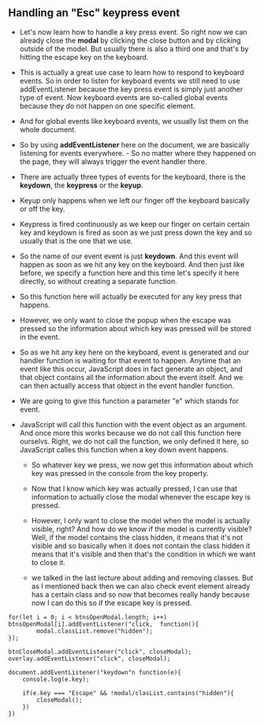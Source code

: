 ## Handling an "Esc" keypress event

- Let's now learn how to handle a key press event. 
So right now we can already close the **modal** by clicking the close button and by clicking outside of the model. But usually there is also a third one and that's by hitting the escape key on the keyboard. 
- This is actually a great use case to learn how to respond to keyboard events. So in order to listen for keyboard events we still need to use addEventListener because the key press event is simply just another type of event. Now keyboard events are so-called global events because they do not happen on one specific element.
- And for global events like keyboard events, we usually list them on the whole document. 
- So by using **addEventListener** here on the document, we are basically listening for events everywhere. - So no matter where they happened on the page, they will always trigger the event handler there. 
- There are actually three types of events for the keyboard, there is the **keydown**, the **keypress** or the **keyup**. 
- Keyup only happens when we left our finger off the keyboard basically or off the key. 
- Keypress is fired continuously as we keep our finger on certain certain key and keydown is fired as soon as we just press down the key and so usually that is the one that we use.
- So the name of our event event is just **keydown**. And this event will happen as soon as we hit any key on the keyboard. And then just like before, we specify a function here and this time let's specify it here directly, so without creating a separate function. 
- So this function here will actually be executed for any key press that happens.  
- However, we only want to close the popup when the escape was pressed so the information about which key was pressed will be stored in the event. 
- So as we hit any key here on the keyboard, event is generated and our handler function is waiting for that event to happen. Anytime that an event like this occur, JavaScript does in fact generate an object, and that object contains all the information about the event itself. And we can then actually access that object in the event handler function. 
- We are going to give this function a parameter "e" which stands for event.

- JavaScript will call this function with the event object as an argument. And once more this works because we do not call this function here ourselvs. Right, we do not call the function, we only defined it here, so JavaScript calles this function when a key down event happens.
 
 
  - So whatever key we press, we now get this information about which key was pressed in the console from the key property.
  
   - Now that I know which key was actually pressed, I can use that information to actually close the modal whenever the escape key is pressed. 
   - However, I only want to close the model when the model is actually visible, right? And how do we know if the model is currently visible? Well, if the model contains the class hidden, it means that it's not visible and so basically when it does not contain the class hidden it means that it's visible and then that's the condition in which we want to close it.
   - we talked in the last lecture about adding and removing classes. But as I mentioned back then we can also check event element already has a certain class and so now that becomes really handy because now I can do this so if the escape key is pressed.  

```
for(let i = 0; i < btnsOpenModal.length; i++)
btnsOpenModal[i].addEventListener("click,  function(){
        modal.classList.remove("hidden");
});

btnCloseModal.addEventListener("click", closeModal);
overlay.addEventListener("click", closeModal);

document.addEventListener("keydown"n function(e){
    console.log(e.key);

    if(e.key === "Escape" && !modal/clasList.contains("hidden"){
        closeModal();
    })
})